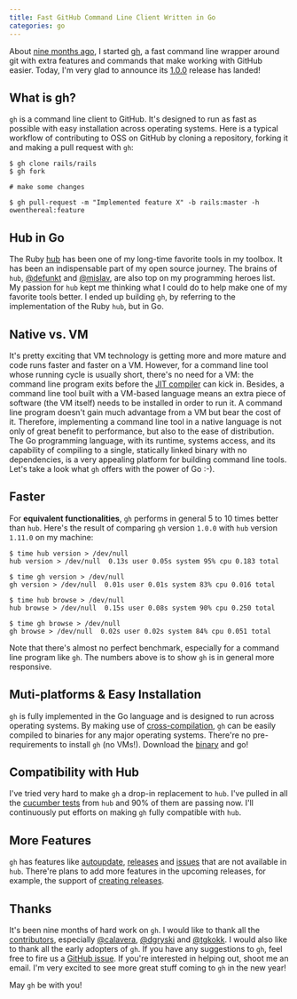 ```yaml
---
title: Fast GitHub Command Line Client Written in Go
categories: go
---
```


About [nine months ago](https://github.com/owenthereal/gh/commit/d5615fcb6f9c983fbf5d1297700a26531ddf1173), I started [gh](https://github.com/owenthereal/gh),
a fast command line wrapper around git with extra features and commands that make working with GitHub easier.
Today, I'm very glad to announce its [1.0.0](https://github.com/owenthereal/gh/releases/tag/v1.0.0) release has landed!

## What is gh?

`gh` is a command line client to GitHub.
It's designed to run as fast as possible with easy installation across operating systems.
Here is a typical workflow of contributing to OSS on GitHub by cloning a repository, forking it and making a pull request with `gh`:

```
$ gh clone rails/rails
$ gh fork

# make some changes

$ gh pull-request -m "Implemented feature X" -b rails:master -h owenthereal:feature
```

## Hub in Go

The Ruby [hub](https://github.com/github/hub) has been one of my long-time favorite tools in my toolbox.
It has been an indispensable part of my open source journey.
The brains of `hub`, [@defunkt](https://github.com/defunkt) and [@mislav](https://github.com/mislav), are also top on my programming heroes list.
My passion for `hub` kept me thinking what I could do to help make one of my favorite tools better.
I ended up building `gh`, by referring to the implementation of the Ruby `hub`, but in Go.

## Native vs. VM

It's pretty exciting that VM technology is getting more and more mature and code runs faster and faster on a VM.
However, for a command line tool whose running cycle is usually short, there's no need for a VM:
the command line program exits before the [JIT compiler](http://en.wikipedia.org/wiki/Just-in-time_compilation) can kick in.
Besides, a command line tool built with a VM-based language means an extra piece of software (the VM itself) needs to be installed in order to run it.
A command line program doesn't gain much advantage from a VM but bear the cost of it.
Therefore, implementing a command line tool in a native language is not only of great benefit to performance, but also to the ease of distribution.
The Go programming language, with its runtime, systems access, and its capability of compiling to a single, statically linked binary with no
dependencies, is a very appealing platform for building command line tools. Let's take a look what `gh` offers with the power of Go :-).

## Faster

For **equivalent functionalities**, `gh` performs in general 5 to 10 times better than `hub`.
Here's the result of comparing `gh` version `1.0.0` with `hub` version `1.11.0` on my machine:

```
$ time hub version > /dev/null
hub version > /dev/null  0.13s user 0.05s system 95% cpu 0.183 total

$ time gh version > /dev/null
gh version > /dev/null  0.01s user 0.01s system 83% cpu 0.016 total

$ time hub browse > /dev/null
hub browse > /dev/null  0.15s user 0.08s system 90% cpu 0.250 total

$ time gh browse > /dev/null
gh browse > /dev/null  0.02s user 0.02s system 84% cpu 0.051 total
```

Note that there's almost no perfect benchmark, especially for a command line program like `gh`.
The numbers above is to show `gh` is in general more responsive.

## Muti-platforms & Easy Installation

`gh` is fully implemented in the Go language and is designed to run across operating systems.
By making use of [cross-compilation](http://dave.cheney.net/2012/09/08/an-introduction-to-cross-compilation-with-go),
`gh` can be easily compiled to binaries for any major operating systems.
There're no pre-requirements to install `gh` (no VMs!). Download the [binary](https://github.com/owenthereal/gh/releases) and go!

## Compatibility with Hub

I've tried very hard to make `gh` a drop-in replacement to `hub`.
I've pulled in all the [cucumber tests](https://github.com/owenthereal/gh/tree/master/features) from `hub` and 90% of them are passing now.
I'll continuously put efforts on making `gh` fully compatible with `hub`.

## More Features

`gh` has features like [autoupdate](https://github.com/owenthereal/gh#autoupdate), [releases](https://github.com/owenthereal/gh#gh-release-beta) and [issues](https://github.com/owenthereal/gh#gh-issues-beta) that are not available in `hub`.
There're plans to add more features in the upcoming releases, for example, the support of [creating releases](https://github.com/owenthereal/gh/pull/129).

## Thanks

It's been nine months of hard work on `gh`.
I would like to thank all the [contributors](https://github.com/owenthereal/gh/graphs/contributors),
especially [@calavera](https://github.com/calavera), [@dgryski](https://github.com/dgryski) and [@tgkokk](https://github.com/tgkokk).
I would also like to thank all the early adopters of `gh`.
If you have any suggestions to `gh`,
feel free to fire us a [GitHub issue](https://github.com/owenthereal/gh/issues?state=open).
If you're interested in helping out, shoot me an email.
I'm very excited to see more great stuff coming to `gh` in the new year!

May `gh` be with you!
